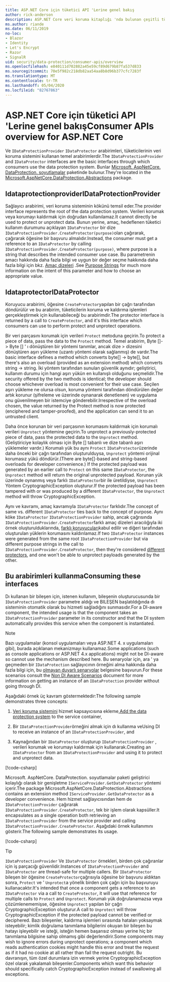 ```yaml
---
title: ASP.NET Core için tüketici API 'Lerine genel bakış
author: rick-anderson
description: ASP.NET Core veri koruma kitaplığı 'nda bulunan çeşitli tüketici API 'Lerine ilişkin kısa bir genel bakış alın.
ms.author: riande
ms.date: 06/11/2019
no-loc:
- Blazor
- Identity
- Let's Encrypt
- Razor
- SignalR
uid: security/data-protection/consumer-apis/overview
ms.openlocfilehash: e840111d702882a45e59cf89d679b87fa537d833
ms.sourcegitcommit: 70e5f982c218db82aa54aa8b8d96b377cfc7283f
ms.translationtype: MT
ms.contentlocale: tr-TR
ms.lasthandoff: 05/04/2020
ms.locfileid: "82767863"
---
```

# <a name="consumer-apis-overview-for-aspnet-core"></a><span data-ttu-id="0b39d-103">ASP.NET Core için tüketici API 'Lerine genel bakış</span><span class="sxs-lookup"><span data-stu-id="0b39d-103">Consumer APIs overview for ASP.NET Core</span></span>

<span data-ttu-id="0b39d-104">Ve `IDataProtectionProvider` `IDataProtector` arabirimleri, tüketicilerinin veri koruma sistemini kullanan temel arabirimlerdir.</span><span class="sxs-lookup"><span data-stu-id="0b39d-104">The `IDataProtectionProvider` and `IDataProtector` interfaces are the basic interfaces through which consumers use the data protection system.</span></span> <span data-ttu-id="0b39d-105">Bunlar [Microsoft. AspNetCore. DataProtection. soyutlamalar](https://www.nuget.org/packages/Microsoft.AspNetCore.DataProtection.Abstractions/) paketinde bulunur.</span><span class="sxs-lookup"><span data-stu-id="0b39d-105">They're located in the [Microsoft.AspNetCore.DataProtection.Abstractions](https://www.nuget.org/packages/Microsoft.AspNetCore.DataProtection.Abstractions/) package.</span></span>

## <a name="idataprotectionprovider"></a><span data-ttu-id="0b39d-106">Idataprotectionprovider</span><span class="sxs-lookup"><span data-stu-id="0b39d-106">IDataProtectionProvider</span></span>

<span data-ttu-id="0b39d-107">Sağlayıcı arabirimi, veri koruma sisteminin kökünü temsil eder.</span><span class="sxs-lookup"><span data-stu-id="0b39d-107">The provider interface represents the root of the data protection system.</span></span> <span data-ttu-id="0b39d-108">Verileri korumak veya korumayı kaldırmak için doğrudan kullanılamaz.</span><span class="sxs-lookup"><span data-stu-id="0b39d-108">It cannot directly be used to protect or unprotect data.</span></span> <span data-ttu-id="0b39d-109">Bunun yerine, amaç, hedeflenen tüketici kullanım durumunu açıklayan `IDataProtector` bir dize `IDataProtectionProvider.CreateProtector(purpose)`olan çağırarak, çağırarak öğesine bir başvuru almalıdır.</span><span class="sxs-lookup"><span data-stu-id="0b39d-109">Instead, the consumer must get a reference to an `IDataProtector` by calling `IDataProtectionProvider.CreateProtector(purpose)`, where purpose is a string that describes the intended consumer use case.</span></span> <span data-ttu-id="0b39d-110">Bu parametrenin amacı hakkında daha fazla bilgi ve uygun bir değer seçme hakkında daha fazla bilgi için bkz. [Amaç dizeleri](xref:security/data-protection/consumer-apis/purpose-strings) .</span><span class="sxs-lookup"><span data-stu-id="0b39d-110">See [Purpose Strings](xref:security/data-protection/consumer-apis/purpose-strings) for much more information on the intent of this parameter and how to choose an appropriate value.</span></span>

## <a name="idataprotector"></a><span data-ttu-id="0b39d-111">Idataprotector</span><span class="sxs-lookup"><span data-stu-id="0b39d-111">IDataProtector</span></span>

<span data-ttu-id="0b39d-112">Koruyucu arabirimi, öğesine `CreateProtector`yapılan bir çağrı tarafından döndürülür ve bu arabirim, tüketicilerin koruma ve kaldırma işlemleri gerçekleştirmek için kullanabileceği bu arabirimdir.</span><span class="sxs-lookup"><span data-stu-id="0b39d-112">The protector interface is returned by a call to `CreateProtector`, and it's this interface which consumers can use to perform protect and unprotect operations.</span></span>

<span data-ttu-id="0b39d-113">Bir veri parçasını korumak için verileri `Protect` metoduna geçirin.</span><span class="sxs-lookup"><span data-stu-id="0b39d-113">To protect a piece of data, pass the data to the `Protect` method.</span></span> <span data-ttu-id="0b39d-114">Temel arabirim, Byte []-> Byte [] ' ı dönüştüren bir yöntemi tanımlar, ancak dize > dizesini dönüştüren aşırı yükleme (uzantı yöntemi olarak sağlanmış) de vardır.</span><span class="sxs-lookup"><span data-stu-id="0b39d-114">The basic interface defines a method which converts byte[] -> byte[], but there's also an overload (provided as an extension method) which converts string -> string.</span></span> <span data-ttu-id="0b39d-115">İki yöntem tarafından sunulan güvenlik aynıdır; geliştirici, kullanım durumu için hangi aşırı yükün en kullanışlı olduğunu seçmelidir.</span><span class="sxs-lookup"><span data-stu-id="0b39d-115">The security offered by the two methods is identical; the developer should choose whichever overload is most convenient for their use case.</span></span> <span data-ttu-id="0b39d-116">Seçilen aşırı yükleme ne olursa olsun, koruma yöntemi tarafından döndürülen değer artık korunur (şifreleme ve üzerinde oynanarak denetlenen) ve uygulama onu güvenilmeyen bir istemciye gönderebilir.</span><span class="sxs-lookup"><span data-stu-id="0b39d-116">Irrespective of the overload chosen, the value returned by the Protect method is now protected (enciphered and tamper-proofed), and the application can send it to an untrusted client.</span></span>

<span data-ttu-id="0b39d-117">Daha önce korunan bir veri parçasının korumasını kaldırmak için korumalı verileri `Unprotect` yöntemine geçirin.</span><span class="sxs-lookup"><span data-stu-id="0b39d-117">To unprotect a previously-protected piece of data, pass the protected data to the `Unprotect` method.</span></span> <span data-ttu-id="0b39d-118">(Geliştiriciye kolaylık olması için Byte [] tabanlı ve dize tabanlı aşırı yüklemeler vardır.) Korumalı yük bu aynı `Protect` `IDataProtector`üzerinde daha önceki bir çağrı tarafından oluşturulduysa, `Unprotect` yöntemi orijinal korumasız yükü döndürür.</span><span class="sxs-lookup"><span data-stu-id="0b39d-118">(There are byte[]-based and string-based overloads for developer convenience.) If the protected payload was generated by an earlier call to `Protect` on this same `IDataProtector`, the `Unprotect` method will return the original unprotected payload.</span></span> <span data-ttu-id="0b39d-119">Korunan yük üzerinde oynanmış veya farklı `IDataProtector`bir ile üretildiyse, `Unprotect` Yöntem CryptographicException oluşturur.</span><span class="sxs-lookup"><span data-stu-id="0b39d-119">If the protected payload has been tampered with or was produced by a different `IDataProtector`, the `Unprotect` method will throw CryptographicException.</span></span>

<span data-ttu-id="0b39d-120">Aynı ve kavramı, amaç kavramıyla `IDataProtector` farklıdır.</span><span class="sxs-lookup"><span data-stu-id="0b39d-120">The concept of same vs. different `IDataProtector` ties back to the concept of purpose.</span></span> <span data-ttu-id="0b39d-121">Aynı köke `IDataProtector` `IDataProtectionProvider` sahip, ancak çağrısında `IDataProtectionProvider.CreateProtector`farklı amaç dizeleri aracılığıyla iki örnek oluşturulduklarında, [farklı koruyucuları](xref:security/data-protection/consumer-apis/purpose-strings)kabul edilir ve diğeri tarafından oluşturulan yüklerin korumasını kaldırılamaz.</span><span class="sxs-lookup"><span data-stu-id="0b39d-121">If two `IDataProtector` instances were generated from the same root `IDataProtectionProvider` but via different purpose strings in the call to `IDataProtectionProvider.CreateProtector`, then they're considered [different protectors](xref:security/data-protection/consumer-apis/purpose-strings), and one won't be able to unprotect payloads generated by the other.</span></span>

## <a name="consuming-these-interfaces"></a><span data-ttu-id="0b39d-122">Bu arabirimleri kullanma</span><span class="sxs-lookup"><span data-stu-id="0b39d-122">Consuming these interfaces</span></span>

<span data-ttu-id="0b39d-123">Dı kullanan bir bileşen için, istenen kullanım, bileşenin oluşturucusunda bir `IDataProtectionProvider` parametre aldığı ve BILEŞEN başlatıldığında dı sisteminin otomatik olarak bu hizmeti sağladığını sunmasıdır.</span><span class="sxs-lookup"><span data-stu-id="0b39d-123">For a DI-aware component, the intended usage is that the component takes an `IDataProtectionProvider` parameter in its constructor and that the DI system automatically provides this service when the component is instantiated.</span></span>

> [!NOTE]
> <span data-ttu-id="0b39d-124">Bazı uygulamalar (konsol uygulamaları veya ASP.NET 4. x uygulamaları gibi), burada açıklanan mekanizmayı kullanamaz.</span><span class="sxs-lookup"><span data-stu-id="0b39d-124">Some applications (such as console applications or ASP.NET 4.x applications) might not be DI-aware so cannot use the mechanism described here.</span></span> <span data-ttu-id="0b39d-125">Bu senaryolar için, ara ' ya geçmeden bir `IDataProtection` sağlayıcının örneğini alma hakkında daha fazla bilgi için, bu [olmayan duyarlı senaryolar](xref:security/data-protection/configuration/non-di-scenarios) belgesine başvurun.</span><span class="sxs-lookup"><span data-stu-id="0b39d-125">For these scenarios consult the [Non DI Aware Scenarios](xref:security/data-protection/configuration/non-di-scenarios) document for more information on getting an instance of an `IDataProtection` provider without going through DI.</span></span>

<span data-ttu-id="0b39d-126">Aşağıdaki örnek üç kavram göstermektedir:</span><span class="sxs-lookup"><span data-stu-id="0b39d-126">The following sample demonstrates three concepts:</span></span>

1. <span data-ttu-id="0b39d-127">[Veri koruma sistemini](xref:security/data-protection/configuration/overview) hizmet kapsayıcısına ekleme,</span><span class="sxs-lookup"><span data-stu-id="0b39d-127">[Add the data protection system](xref:security/data-protection/configuration/overview) to the service container,</span></span>

2. <span data-ttu-id="0b39d-128">Bir `IDataProtectionProvider`örneğini almak için dı kullanma ve</span><span class="sxs-lookup"><span data-stu-id="0b39d-128">Using DI to receive an instance of an `IDataProtectionProvider`, and</span></span>

3. <span data-ttu-id="0b39d-129">Kaynağından bir `IDataProtector` oluşturup `IDataProtectionProvider` , verileri korumak ve korumayı kaldırmak için kullanarak.</span><span class="sxs-lookup"><span data-stu-id="0b39d-129">Creating an `IDataProtector` from an `IDataProtectionProvider` and using it to protect and unprotect data.</span></span>

[!code-csharp[](../using-data-protection/samples/protectunprotect.cs?highlight=26,34,35,36,37,38,39,40)]

<span data-ttu-id="0b39d-130">Microsoft. AspNetCore. DataProtection. soyutlamalar paketi geliştirici kolaylığı olarak bir genişletme `IServiceProvider.GetDataProtector` yöntemi içerir.</span><span class="sxs-lookup"><span data-stu-id="0b39d-130">The package Microsoft.AspNetCore.DataProtection.Abstractions contains an extension method `IServiceProvider.GetDataProtector` as a developer convenience.</span></span> <span data-ttu-id="0b39d-131">Hem hizmet sağlayıcısından hem de `IDataProtectionProvider` çağırarak `IDataProtectionProvider.CreateProtector`, tek bir işlem olarak kapsüller.</span><span class="sxs-lookup"><span data-stu-id="0b39d-131">It encapsulates as a single operation both retrieving an `IDataProtectionProvider` from the service provider and calling `IDataProtectionProvider.CreateProtector`.</span></span> <span data-ttu-id="0b39d-132">Aşağıdaki örnek kullanımını gösterir.</span><span class="sxs-lookup"><span data-stu-id="0b39d-132">The following sample demonstrates its usage.</span></span>

[!code-csharp[](./overview/samples/getdataprotector.cs?highlight=15)]

>[!TIP]
> <span data-ttu-id="0b39d-133">`IDataProtectionProvider` Ve `IDataProtector` örnekleri, birden çok çağıranlar için iş parçacığı güvenlidir.</span><span class="sxs-lookup"><span data-stu-id="0b39d-133">Instances of `IDataProtectionProvider` and `IDataProtector` are thread-safe for multiple callers.</span></span> <span data-ttu-id="0b39d-134">Bir `IDataProtector` bileşen bir öğesine `CreateProtector`çağrısıyla öğesine bir başvuru aldıktan sonra, `Protect` ve ' `Unprotect`a yönelik birden çok çağrı için bu başvuruyu kullanacaktır.</span><span class="sxs-lookup"><span data-stu-id="0b39d-134">It's intended that once a component gets a reference to an `IDataProtector` via a call to `CreateProtector`, it will use that reference for multiple calls to `Protect` and `Unprotect`.</span></span> <span data-ttu-id="0b39d-135">Korumalı yük doğrulanamazsa veya çözümlenememişse, öğesine `Unprotect` yapılan bir çağrı CryptographicException oluşturur.</span><span class="sxs-lookup"><span data-stu-id="0b39d-135">A call to `Unprotect` will throw CryptographicException if the protected payload cannot be verified or deciphered.</span></span> <span data-ttu-id="0b39d-136">Bazı bileşenler, kaldırma işlemleri sırasında hataları yoksaymak isteyebilir; kimlik doğrulama tanımlama bilgilerini okuyan bir bileşen bu hatayı işleyebilir ve isteği, isteğin hemen başarısız olması yerine hiç bir tanımlama bilgisine sahip olmamış gibi değerlendirir.</span><span class="sxs-lookup"><span data-stu-id="0b39d-136">Some components may wish to ignore errors during unprotect operations; a component which reads authentication cookies might handle this error and treat the request as if it had no cookie at all rather than fail the request outright.</span></span> <span data-ttu-id="0b39d-137">Bu davranışın, tüm özel durumlara izin vermek yerine CryptographicException özel olarak yakalamalı bileşenler.</span><span class="sxs-lookup"><span data-stu-id="0b39d-137">Components which want this behavior should specifically catch CryptographicException instead of swallowing all exceptions.</span></span>
